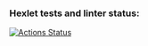 ### Hexlet tests and linter status:
[![Actions Status](https://github.com/Vasiliii3/python-project-52/workflows/hexlet-check/badge.svg)](https://github.com/Vasiliii3/python-project-52/actions)
